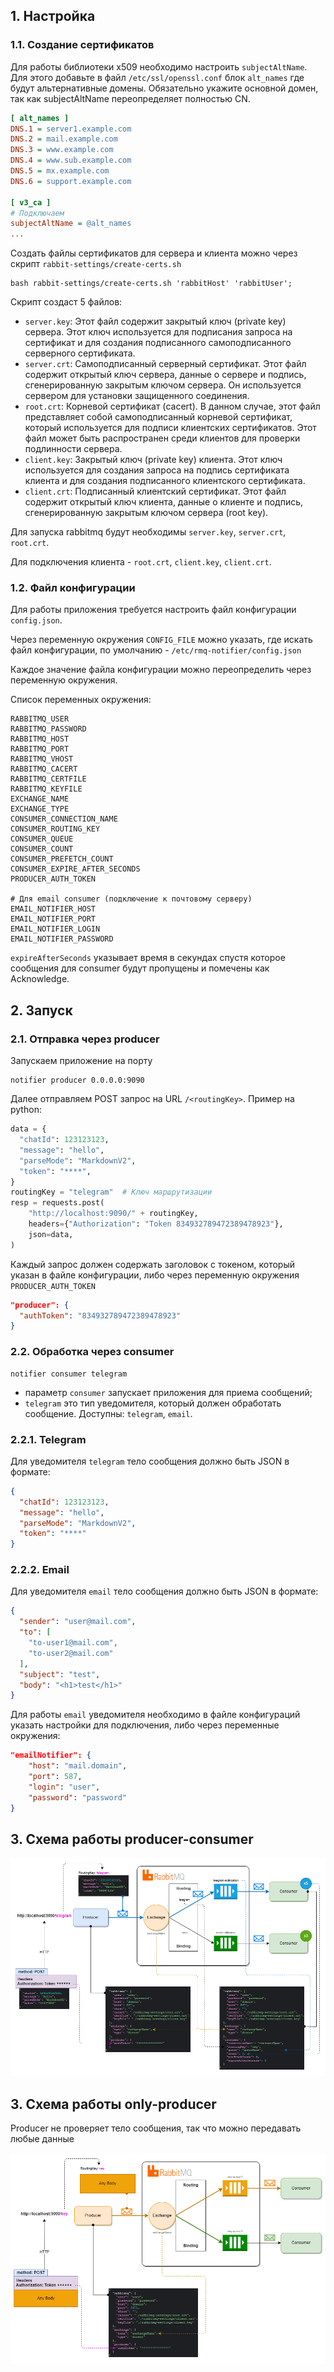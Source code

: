 ## 1. Настройка

### 1.1. Создание сертификатов


Для работы библиотеки x509 необходимо настроить `subjectAltName`. Для этого добавьте в файл `/etc/ssl/openssl.conf`
блок `alt_names` где будут альтернативные домены. Обязательно укажите основной домен, так как subjectAltName
переопределяет полностью CN.

```ini
[ alt_names ]
DNS.1 = server1.example.com
DNS.2 = mail.example.com
DNS.3 = www.example.com
DNS.4 = www.sub.example.com
DNS.5 = mx.example.com
DNS.6 = support.example.com

[ v3_ca ]
# Подключаем
subjectAltName = @alt_names
...
```

Создать файлы сертификатов для сервера и клиента можно через скрипт `rabbit-settings/create-certs.sh`

```shell
bash rabbit-settings/create-certs.sh 'rabbitHost' 'rabbitUser';
```

Скрипт создаст 5 файлов:

- `server.key`: Этот файл содержит закрытый ключ (private key) сервера. 
    Этот ключ используется для подписания запроса на сертификат и для создания подписанного
    самоподписанного серверного сертификата.
- `server.crt`: Самоподписанный серверный сертификат. Этот файл содержит открытый ключ сервера,
    данные о сервере и подпись, сгенерированную закрытым ключом сервера. Он используется 
    сервером для установки защищенного соединения.
- `root.crt`: Корневой сертификат (cacert). В данном случае, этот файл представляет
    собой самоподписанный корневой сертификат, который используется для подписи клиентских сертификатов.
    Этот файл может быть распространен среди клиентов для проверки подлинности сервера.
- `client.key`: Закрытый ключ (private key) клиента. Этот ключ используется для создания 
    запроса на подпись сертификата клиента и для создания подписанного клиентского сертификата.
- `client.crt`: Подписанный клиентский сертификат. Этот файл содержит открытый ключ клиента, 
    данные о клиенте и подпись, сгенерированную закрытым ключом сервера (root key).

Для запуска rabbitmq будут необходимы `server.key`, `server.crt`, `root.crt`.

Для подключения клиента - `root.crt`, `client.key`, `client.crt`.

### 1.2. Файл конфигурации

Для работы приложения требуется настроить файл конфигурации `config.json`.

Через переменную окружения `CONFIG_FILE` можно указать, где искать файл конфигурации,
по умолчанию - `/etc/rmq-notifier/config.json`

Каждое значение файла конфигурации можно переопределить через переменную окружения. 

Список переменных окружения:

    RABBITMQ_USER
    RABBITMQ_PASSWORD
    RABBITMQ_HOST
    RABBITMQ_PORT
    RABBITMQ_VHOST
    RABBITMQ_CACERT
    RABBITMQ_CERTFILE
    RABBITMQ_KEYFILE
    EXCHANGE_NAME
    EXCHANGE_TYPE
    CONSUMER_CONNECTION_NAME
    CONSUMER_ROUTING_KEY
    CONSUMER_QUEUE
    CONSUMER_COUNT
    CONSUMER_PREFETCH_COUNT
    CONSUMER_EXPIRE_AFTER_SECONDS
    PRODUCER_AUTH_TOKEN

    # Для email consumer (подключение к почтовому серверу)
    EMAIL_NOTIFIER_HOST
    EMAIL_NOTIFIER_PORT
    EMAIL_NOTIFIER_LOGIN
    EMAIL_NOTIFIER_PASSWORD

`expireAfterSeconds` указывает время в секундах спустя которое сообщения для consumer будут
пропущены и помечены как Acknowledge.


## 2. Запуск

### 2.1. Отправка через producer

Запускаем приложение на порту

```shell
notifier producer 0.0.0.0:9090
```

Далее отправляем POST запрос на URL `/<routingKey>`. Пример на python:

```python
data = { 
  "chatId": 123123123,
  "message": "hello",
  "parseMode": "MarkdownV2",
  "token": "****",
}
routingKey = "telegram"  # Ключ маршрутизации
resp = requests.post(
    "http://localhost:9090/" + routingKey,
    headers={"Authorization": "Token 834932789472389478923"},
    json=data,
)
```

Каждый запрос должен содержать заголовок с токеном, который указан в файле конфигурации,
либо через переменную окружения `PRODUCER_AUTH_TOKEN`
```json
"producer": {
  "authToken": "834932789472389478923"
}
```

### 2.2. Обработка через consumer


```shell
notifier consumer telegram
```

- параметр `consumer` запускает приложения для приема сообщений;
- `telegram` это тип уведомителя, который должен обработать сообщение.
Доступны: `telegram`, `email`.

### 2.2.1. Telegram

Для уведомителя `telegram` тело сообщения должно быть JSON в формате:

```json
{ 
  "chatId": 123123123,
  "message": "hello", 
  "parseMode": "MarkdownV2",
  "token": "****"
}
```

### 2.2.2. Email

Для уведомителя `email` тело сообщения должно быть JSON в формате:

```json
{
  "sender": "user@mail.com",
  "to": [
    "to-user1@mail.com",
    "to-user2@mail.com"
  ],
  "subject": "test",
  "body": "<h1>test</h1>"
}
```

Для работы `email` уведомителя необходимо в файле конфигураций указать настройки для подключения,
либо через переменные окружения:

```json
"emailNotifier": {
    "host": "mail.domain",
    "port": 587,
    "login": "user",
    "password": "password"
}
```

## 3. Схема работы producer-consumer

![schema.png](docs/img/schema.png)

## 3. Схема работы only-producer

Producer не проверяет тело сообщения, так что можно передавать любые данные

![schema.png](docs/img/only-producer.png)